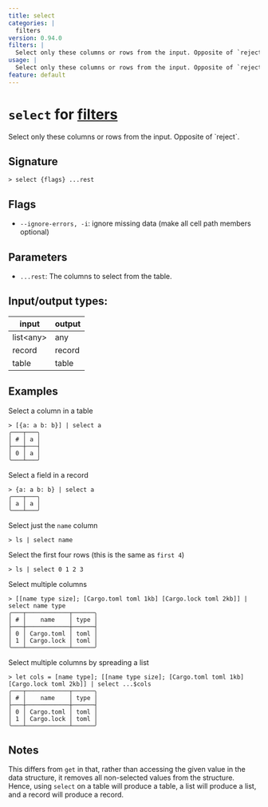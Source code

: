 ```yaml
---
title: select
categories: |
  filters
version: 0.94.0
filters: |
  Select only these columns or rows from the input. Opposite of `reject`.
usage: |
  Select only these columns or rows from the input. Opposite of `reject`.
feature: default
---
```

<!-- This file is automatically generated. Please edit the command in https://github.com/nushell/nushell instead. -->

# `select` for [filters](/commands/categories/filters.md)

<div class='command-title'>Select only these columns or rows from the input. Opposite of `reject`.</div>

## Signature

```> select {flags} ...rest```

## Flags

 -  `--ignore-errors, -i`: ignore missing data (make all cell path members optional)

## Parameters

 -  `...rest`: The columns to select from the table.


## Input/output types:

| input     | output |
| --------- | ------ |
| list\<any\> | any    |
| record    | record |
| table     | table  |
## Examples

Select a column in a table
```nu
> [{a: a b: b}] | select a
╭───┬───╮
│ # │ a │
├───┼───┤
│ 0 │ a │
╰───┴───╯

```

Select a field in a record
```nu
> {a: a b: b} | select a
╭───┬───╮
│ a │ a │
╰───┴───╯
```

Select just the `name` column
```nu
> ls | select name

```

Select the first four rows (this is the same as `first 4`)
```nu
> ls | select 0 1 2 3

```

Select multiple columns
```nu
> [[name type size]; [Cargo.toml toml 1kb] [Cargo.lock toml 2kb]] | select name type
╭───┬────────────┬──────╮
│ # │    name    │ type │
├───┼────────────┼──────┤
│ 0 │ Cargo.toml │ toml │
│ 1 │ Cargo.lock │ toml │
╰───┴────────────┴──────╯

```

Select multiple columns by spreading a list
```nu
> let cols = [name type]; [[name type size]; [Cargo.toml toml 1kb] [Cargo.lock toml 2kb]] | select ...$cols
╭───┬────────────┬──────╮
│ # │    name    │ type │
├───┼────────────┼──────┤
│ 0 │ Cargo.toml │ toml │
│ 1 │ Cargo.lock │ toml │
╰───┴────────────┴──────╯

```

## Notes
This differs from `get` in that, rather than accessing the given value in the data structure,
it removes all non-selected values from the structure. Hence, using `select` on a table will
produce a table, a list will produce a list, and a record will produce a record.